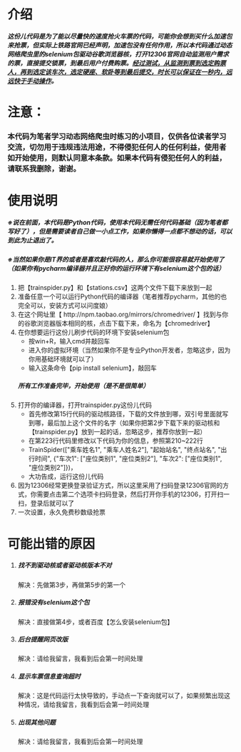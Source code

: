 <h1>介绍</h1>
<h5>这份儿代码是为了能以尽量快的速度抢火车票的代码，可能你会想到买什么加速包来抢票，但实际上铁路官网已经声明，加速包没有任何作用，所以本代码通过动态网络爬虫里的selenium包驱动谷歌浏览器核，打开12306官网自动监测用户需求的票，直接提交锁票，到最后用户付费购票。<u>经过测试，从监测到票到选定购票人，再到选定该车次，选定硬座、软卧等到最后提交，时长可以保证在一秒内，远远快于手动操作</u>。</h5>
<h1>注意：</h1>
<h3>本代码为笔者学习动态网络爬虫时练习的小项目，仅供各位读者学习交流，切勿用于违规违法用途，不得侵犯任何人的任何利益，使用者如开始使用，则默认同意本条款。如果本代码有侵犯任何人的利益，请联系我删除，谢谢。</h3>
<h1>使用说明</h1>
<h5>※说在前面，本代码是Python代码，使用本代码无需任何代码基础（因为笔者都写好了），但是需要读者自己做一小点工作，如果你懒得一点都不想动的话，可以到此为止退出了。</h5>
<h5>※当然如果你是IT界的或者是喜欢敲代码的人，那么你可能很容易就开始使用了（如果你有pycharm编译器并且正好你的运行环境下有selenium这个包的话）</h5>
<ol>
    <li>把【trainspider.py】和【stations.csv】这两个文件下载下来放到一起</li>
    <li>准备任意一个可以运行Python代码的编译器（笔者推荐pycharm，其他的也完全可以，安装方式可以问度娘）</li>
    <li>在这个网址里【 http://npm.taobao.org/mirrors/chromedriver/ 】找到与你的谷歌浏览器版本相同的核，点击下载下来，命名为【chromedriver】</li>
    <li>在你想要运行这份儿刷步代码的环境下安装selenium包
        <ul>
            <li>按win+R，输入cmd并敲回车</li>
            <li>进入你的虚拟环境（当然如果你不是专业Python开发者，忽略这步，因为你用基础环境就可以了）</li>
            <li>输入这条命令【pip install selenium】，敲回车</li></ul>
    <h5>所有工作准备完毕，开始使用（是不是很简单）</h5>
    </li>
    <li>打开你的编译器，打开trainspider.py这份儿代码
    <ul>
        <li>首先修改第15行代码的驱动核路径，下载的文件放到哪，双引号里面就写到哪，最后加上这个文件的名字（如果你把第2步下载下来的驱动核和【trainspider.py】放到一起的话，忽略这步，推荐你放到一起）</li>
        <li>在第223行代码里修改以下代码为你的信息，参照第210~222行         </li>
        <li>TrainSpider(["乘车姓名1", "乘车人姓名2"], "起始站名", "终点站名", "出行时间",  {"车次1": ["座位类别1", "座位类别2"], "车次2": ["座位类别1", "座位类别2"]})，</li>
        <li>大功告成，运行这份儿代码</li>
    </ul>
    </li>
    <li>因为12306经常更换登录验证方式，所以这里采用了扫码登录12306官网的方式，你需要点击第二个选项卡扫码登录，然后打开你手机的12306，打开扫一扫，登录后就可以了</li>
    <img href="https://github.com/vail-xjl/ticket_snatching/blob/master/login.jpg" />
    <li>
        一次设置，永久免费秒数级抢票
    </li>
</ol>
<h1>可能出错的原因</h1>
<ol>
    <li><h5>找不到驱动核或者驱动核版本不对</h5>
        解决：先做第3步，再做第5步的第一个
    </li>
    <li><h5>报错没有selenium这个包</h5>
        解决：直接做第4步，或者百度【怎么安装selenium包】
    </li>
    <li><h5>后台提醒网页改版</h5>
        解决：请给我留言，我看到后会第一时间处理
    </li>
    <li>
        <h5>显示车票信息查询超时</h5>
        解决：这是代码运行太快导致的，手动点一下查询就可以了，如果频繁出现这种情况，请给我留言，我看到后会第一时间处理
    </li>
    <li><h5>出现其他问题</h5>
        解决：请给我留言，我看到后会第一时间处理
    </li>
</ol>
